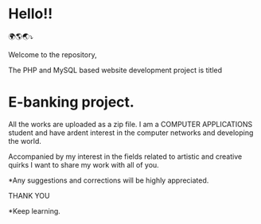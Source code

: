# Hello!!
🌍🌎🌏⤵️


Welcome to the repository,

The PHP and MySQL based website development project
is titled
# E-banking project.
All the works are uploaded as a zip file.
I am a COMPUTER APPLICATIONS student and have ardent interest in the computer networks and developing the
world.

Accompanied by my interest in the fields related to artistic and creative quirks I want to share my work with all of you.

*Any suggestions and corrections will be highly appreciated.

THANK YOU

*Keep learning. 
